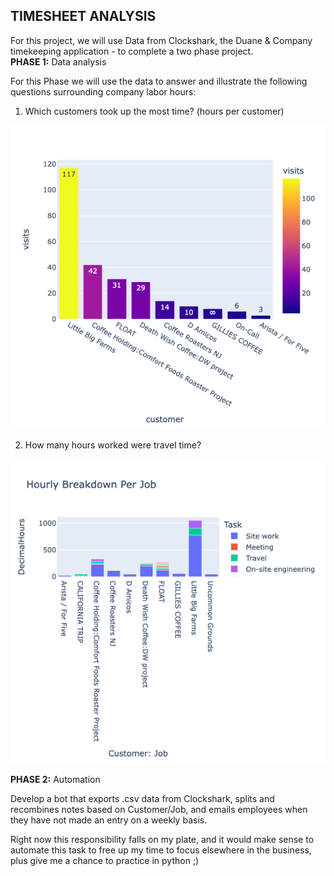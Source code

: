 ## TIMESHEET ANALYSIS
For this project, we will use Data from Clockshark, the Duane & Company timekeeping application - to complete a two phase project.  
**PHASE 1:** Data analysis

For this Phase we will use the data to answer and illustrate the following questions surrounding company labor hours:

   1. Which customers took up the most time? (hours per customer)
    
   ![](newplot-2.png)
    
    
   2. How many hours worked were travel time? 
    
    
   ![](newplot-3.png)
    
 **PHASE 2:** Automation
 
 Develop a bot that exports .csv data from Clockshark, splits and recombines notes based on Customer/Job, and emails employees when they have not made an entry on a weekly basis.  

 Right now this responsibility falls on my plate, and it would make sense to automate this task to free up my time to focus elsewhere in the business, plus give me a chance to practice in python ;)
    

